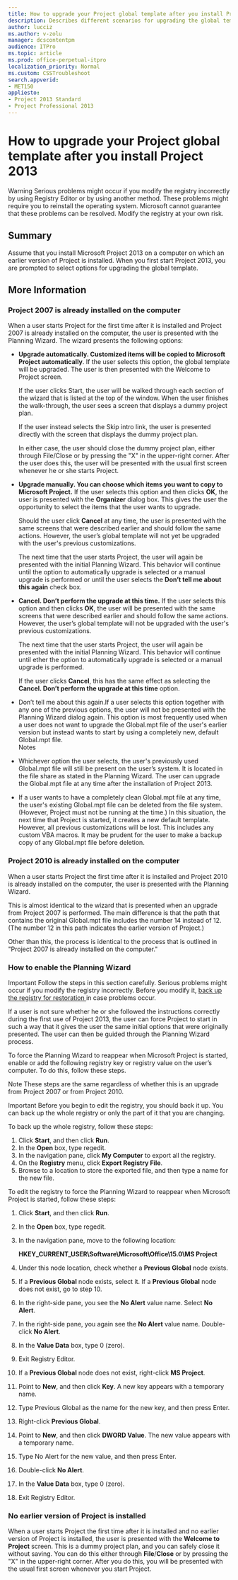 ```yaml
---
title: How to upgrade your Project global template after you install Project 2013
description: Describes different scenarios for upgrading the global template when you first start Project 2013.
author: lucciz
ms.author: v-zolu
manager: dcscontentpm
audience: ITPro 
ms.topic: article 
ms.prod: office-perpetual-itpro
localization_priority: Normal
ms.custom: CSSTroubleshoot
search.appverid: 
- MET150
appliesto:
- Project 2013 Standard
- Project Professional 2013
---
```


# How to upgrade your Project global template after you install Project 2013

Warning Serious problems might occur if you modify the registry incorrectly by using Registry Editor or by using another method. These problems might require you to reinstall the operating system. Microsoft cannot guarantee that these problems can be resolved. Modify the registry at your own risk.

##  Summary

Assume that you install Microsoft Project 2013 on a computer on which an earlier version of Project is installed. When you first start Project 2013, you are prompted to select options for upgrading the global template.

##  More Information

### Project 2007 is already installed on the computer
When a user starts Project for the first time after it is installed and Project 2007 is already installed on the computer, the user is presented with the Planning Wizard. The wizard presents the following options: 

- **Upgrade automatically. Customized items will be copied to Microsoft Project automatically**. If the user selects this option, the global template will be upgraded. The user is then presented with the Welcome to Project screen.

  If the user clicks Start, the user will be walked through each section of the wizard that is listed at the top of the window. When the user finishes the walk-through, the user sees a screen that displays a dummy project plan.

  If the user instead selects the Skip intro link, the user is presented directly with the screen that displays the dummy project plan.  

  In either case, the user should close the dummy project plan, either through File/Close or by pressing the "X" in the upper-right corner. After the user does this, the user will be presented with the usual first screen whenever he or she starts Project.   
- **Upgrade manually. You can choose which items you want to copy to Microsoft Project.** If the user selects this option and then clicks **OK**, the user is presented with the **Organizer** dialog box. This gives the user the opportunity to select the items that the user wants to upgrade. 

  Should the user click **Cancel** at any time, the user is presented with the same screens that were described earlier and should follow the same actions. However, the user’s global template will not yet be upgraded with the user's previous customizations.

  The next time that the user starts Project, the user will again be presented with the initial Planning Wizard. This behavior will continue until the option to automatically upgrade is selected or a manual upgrade is performed or until the user selects the **Don’t tell me about this again** check box.   
- **Cancel. Don’t perform the upgrade at this time.** If the user selects this option and then clicks **OK**, the user will be presented with the same screens that were described earlier and should follow the same actions. However, the user’s global template will not be upgraded with the user's previous customizations.

  The next time that the user starts Project, the user will again be presented with the initial Planning Wizard. This behavior will continue until ether the option to automatically upgrade is selected or a manual upgrade is performed.

  If the user clicks **Cancel**, this has the same effect as selecting the **Cancel. Don’t perform the upgrade at this time** option.   
- Don’t tell me about this again.If a user selects this option together with any one of the previous options, the user will not be presented with the Planning Wizard dialog again. This option is most frequently used when a user does not want to upgrade the Global.mpt file of the user's earlier version but instead wants to start by using a completely new, default Global.mpt file.    
Notes

- Whichever option the user selects, the user's previously used Global.mpt file will still be present on the user’s system. It is located in the file share as stated in the Planning Wizard. The user can upgrade the Global.mpt file at any time after the installation of Project 2013.    
- If a user wants to have a completely clean Global.mpt file at any time, the user's existing Global.mpt file can be deleted from the file system. (However, Project must not be running at the time.) In this situation, the next time that Project is started, it creates a new default template. However, all previous customizations will be lost. This includes any custom VBA macros. It may be prudent for the user to make a backup copy of any Global.mpt file before deletion.   

### Project 2010 is already installed on the computer
When a user starts Project the first time after it is installed and Project 2010 is already installed on the computer, the user is presented with the Planning Wizard.

This is almost identical to the wizard that is presented when an upgrade from Project 2007 is performed. The main difference is that the path that contains the original Global.mpt file includes the number 14 instead of 12. (The number 12 in this path indicates the earlier version of Project.)

Other than this, the process is identical to the process that is outlined in "Project 2007 is already installed on the computer."
### How to enable the Planning Wizard
Important Follow the steps in this section carefully. Serious problems might occur if you modify the registry incorrectly. Before you modify it, [back up the registry for restoration ](https://support.microsoft.com/help/322756) in case problems occur.

If a user is not sure whether he or she followed the instructions correctly during the first use of Project 2013, the user can force Project to start in such a way that it gives the user the same initial options that were originally presented. The user can then be guided through the Planning Wizard process. 

To force the Planning Wizard to reappear when Microsoft Project is started, enable or add the following registry key or registry value on the user’s computer. To do this, follow these steps. 

Note These steps are the same regardless of whether this is an upgrade from Project 2007 or from Project 2010.

Important Before you begin to edit the registry, you should back it up. You can back up the whole registry or only the part of it that you are changing. 

To back up the whole registry, follow these steps:

1. Click **Start**, and then click **Run**.    
2. In the **Open** box, type regedit.    
3. In the navigation pane, click **My Computer** to export all the registry.    
4. On the **Registry** menu, click **Export Registry File**.    
5. Browse to a location to store the exported file, and then type a name for the new file.

To edit the registry to force the Planning Wizard to reappear when Microsoft Project is started, follow these steps:

1. Click **Start**, and then click **Run**.    
2. In the **Open** box, type regedit.    
3. In the navigation pane, move to the following location: 

   **HKEY_CURRENT_USER\Software\Microsoft\Office\15.0\MS Project**   
4. Under this node location, check whether a **Previous Global** node exists.   
5. If a **Previous Global** node exists, select it. If a **Previous Global** node does not exist, go to step 10.    
6. In the right-side pane, you see the **No Alert** value name. Select **No Alert**.    
7. In the right-side pane, you again see the **No Alert** value name. Double-click **No Alert**.   
8. In the **Value Data** box, type 0 (zero).   
9. Exit Registry Editor.    
10. If a **Previous Global** node does not exist, right-click **MS Project**.    
11. Point to **New**, and then click **Key**. A new key appears with a temporary name.   
12. Type Previous Global as the name for the new key, and then press Enter.    
13. Right-click **Previous Global**.    
14. Point to **New**, and then click **DWORD Value**. The new value appears with a temporary name.    
15. Type No Alert for the new value, and then press Enter.    
16. Double-click **No Alert**.   
17. In the **Value Data** box, type 0 (zero).   
18. Exit Registry Editor.    

### No earlier version of Project is installed 
When a user starts Project the first time after it is installed and no earlier version of Project is installed, the user is presented with the **Welcome to Project** screen. This is a dummy project plan, and you can safely close it without saving. You can do this either through **File**/**Close** or by pressing the "X" in the upper-right corner. After you do this, you will be presented with the usual first screen whenever you start Project.
